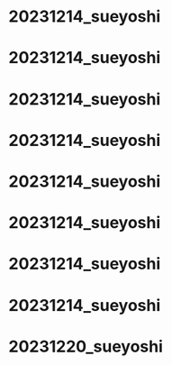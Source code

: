 # 20231214_sueyoshi
# 20231214_sueyoshi
# 20231214_sueyoshi
# 20231214_sueyoshi
# 20231214_sueyoshi
# 20231214_sueyoshi
# 20231214_sueyoshi
# 20231214_sueyoshi
# 20231220_sueyoshi
